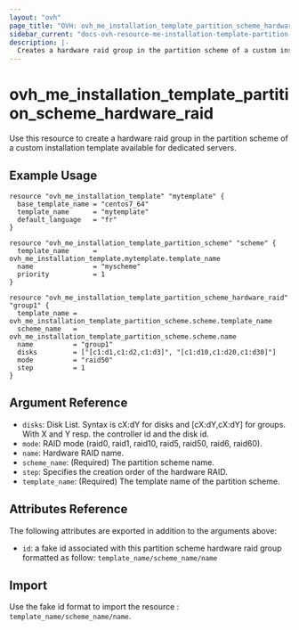 ```yaml
---
layout: "ovh"
page_title: "OVH: ovh_me_installation_template_partition_scheme_hardware_raid"
sidebar_current: "docs-ovh-resource-me-installation-template-partition-scheme-hardware-raid"
description: |-
  Creates a hardware raid group in the partition scheme of a custom installation template available for dedicated servers.
---
```


# ovh_me_installation_template_partition_scheme_hardware_raid

Use this resource to create a hardware raid group in the partition scheme of a custom installation template available for dedicated servers.

## Example Usage

```hcl
resource "ovh_me_installation_template" "mytemplate" {
  base_template_name = "centos7_64"
  template_name      = "mytemplate"
  default_language   = "fr"
}

resource "ovh_me_installation_template_partition_scheme" "scheme" {
  template_name      = ovh_me_installation_template.mytemplate.template_name
  name               = "myscheme"
  priority           = 1
}

resource "ovh_me_installation_template_partition_scheme_hardware_raid" "group1" {
  template_name = ovh_me_installation_template_partition_scheme.scheme.template_name
  scheme_name   = ovh_me_installation_template_partition_scheme.scheme.name
  name          = "group1"
  disks         = ["[c1:d1,c1:d2,c1:d3]", "[c1:d10,c1:d20,c1:d30]"]
  mode          = "raid50"
  step          = 1
}

```

## Argument Reference

* `disks`: Disk List. Syntax is cX:dY for disks and [cX:dY,cX:dY] for groups. With X and Y resp. the controller id and the disk id.
* `mode`: RAID mode (raid0, raid1, raid10, raid5, raid50, raid6, raid60).
* `name`: Hardware RAID name.
* `scheme_name`: (Required) The partition scheme name.
* `step`: Specifies the creation order of the hardware RAID.
* `template_name`: (Required) The template name of the partition scheme.


## Attributes Reference

The following attributes are exported in addition to the arguments above:

* `id`: a fake id associated with this partition scheme hardware raid group formatted as follow: `template_name/scheme_name/name`

## Import

Use the fake id format to import the resource : `template_name/scheme_name/name`.
